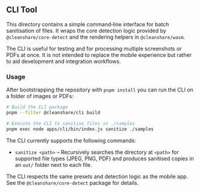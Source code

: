 ## CLI Tool

This directory contains a simple command‑line interface for batch sanitisation of files.  It wraps the core detection logic provided by `@cleanshare/core-detect` and the rendering helpers in `@cleanshare/wasm`.

The CLI is useful for testing and for processing multiple screenshots or PDFs at once.  It is not intended to replace the mobile experience but rather to aid development and integration workflows.

### Usage

After bootstrapping the repository with `pnpm install` you can run the CLI on a folder of images or PDFs:

```bash
# Build the CLI package
pnpm --filter @cleanshare/cli build

# Execute the CLI to sanitise files in ./samples
pnpm exec node apps/cli/bin/index.js sanitize ./samples
```

The CLI currently supports the following commands:

* `sanitize <path>` – Recursively searches the directory at `<path>` for supported file types (JPEG, PNG, PDF) and produces sanitised copies in an `out/` folder next to each file.

The CLI respects the same presets and detection logic as the mobile app.  See the `@cleanshare/core-detect` package for details.
